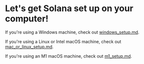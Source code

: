 # Let's get Solana set up on your computer!

If you're using a Windows machine, check out [windows_setup.md](https://github.com/LearnWithArjun/solana-env-setup/blob/main/windows_setup.md).

If you're using a Linux or Intel macOS machine, check out [mac_or_linux_setup.md](https://github.com/LearnWithArjun/solana-env-setup/blob/main/mac_or_linux_setup.md).

If you're using an M1 macOS machine, check out [m1_setup.md](https://github.com/LearnWithArjun/solana-env-setup/blob/main/m1_setup.md).
